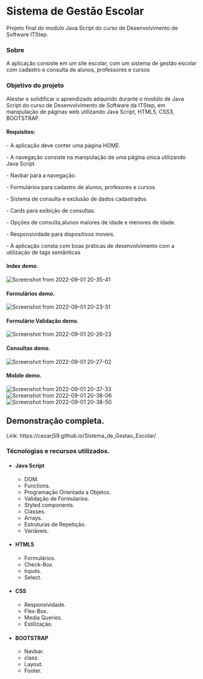 # Sistema de Gestão Escolar

Projeto final do modúlo Java Script do curso de Desenvolvimento de Software ITStep.

<h3>Sobre</h3>
<p>A aplicação consiste em um site escolar, com um sistema de gestão escolar com cadastro e consulta de alunos, professores e cursos</p>

<h3>Objetivo do projeto</h3>

<p>Atestar e solidificar o aprendizado adquirido durante o modúlo de Java Script do curso de Desenvolvimento de Software da ITStep, em manipulação de páginas web utilizando Java Script, HTML5, CSS3, BOOTSTRAP.</p>

<h4>Requisitos:</h4>
<p>- A aplicação deve conter uma página HOME.</p>
<p>- A navegação consiste na manipulação de uma página única utilizando Java Script.</p>
<p>- Navbar para a navegação.</p>
<p>- Formulários para cadastro de alunos, profesores e cursos.</p>
<p>- Sistema de consulta e exclusão de dados cadastrados</p>
<p>- Cards para exibição de consultas.</p>
<p>- Opções de consulta,alunos maiores de idade e menores de idade.</p>
<p>- Responsividade para dispositivos moveis.</p>
<p>- A aplicação consta com boas práticas de desenvolvimento com a utilização de tags semânticas</p>

<h4>Index demo.</h4>

![Screenshot from 2022-09-01 20-35-41](https://user-images.githubusercontent.com/78119622/188029897-f242c0b7-1455-472b-8b54-d00326645c0f.png)

<h4>Formulários demo.</h4>

![Screenshot from 2022-09-01 20-23-31](https://user-images.githubusercontent.com/78119622/188029759-727ed235-332f-42eb-a73c-e32d1d485bf3.png)

<h4>Formulário Validação demo.</h4>

![Screenshot from 2022-09-01 20-26-23](https://user-images.githubusercontent.com/78119622/188029599-e1cfcb27-23a6-4ce5-abbe-88055a504941.png)

<h4>Consultas demo.</h4>

![Screenshot from 2022-09-01 20-27-02](https://user-images.githubusercontent.com/78119622/188029543-7b0e9d59-e891-4cff-a78f-7a87e87ab0e5.png)

<h4>Mobile demo.</h4>

![Screenshot from 2022-09-01 20-37-33](https://user-images.githubusercontent.com/78119622/188030509-e57634ab-da6a-4e20-85d3-f7fd187a1bcd.png)
![Screenshot from 2022-09-01 20-38-06](https://user-images.githubusercontent.com/78119622/188030511-c2ca7fa5-eca0-42f3-af04-6935390976c0.png)
![Screenshot from 2022-09-01 20-38-50](https://user-images.githubusercontent.com/78119622/188030512-6c658492-f138-4197-b9fd-d2d6bc3be8d4.png)




<h2>Demonstração completa.</h2> Link: https://cezarj59.github.io/Sistema_de_Gestao_Escolar/

<h3>Técnologias e recursos utilizados.</h3>
<ul>
<li><h4>Java Script</h4>
      <ul>
          <li>DOM.</li>
          <li>Functions.</li>
          <li>Programação Orientada a Objetos.</li>
          <li>Validação de Formularios.</li>
          <li>Styled components.</li>
          <li>Classes.</li>
          <li>Arrays.</li>
          <li>Estruturas de Repetição.</li>
          <li>Variáveis.</li>
      </ul>
  </li>
  <li><h4>HTML5</h4>
      <ul>
          <li>Formulários.</li>
          <li>Check-Box.</li>
          <li>Inputs.</li>
          <li>Select.</li>
      </ul>
  <li><h4>CSS</h4>
       <ul>
          <li>Responsividade.</li>
          <li>Flex-Box.</li>
          <li>Media Queries.</li>
          <li>Estilização.</li>    
      </ul>
  </li>
  <li><h4>BOOTSTRAP</h4>
      <ul>
          <li>Navbar.</li>
          <li>class.</li>
          <li>Layout.</li>
          <li>Footer.</li>
      </ul>
  </li>
<ul>
